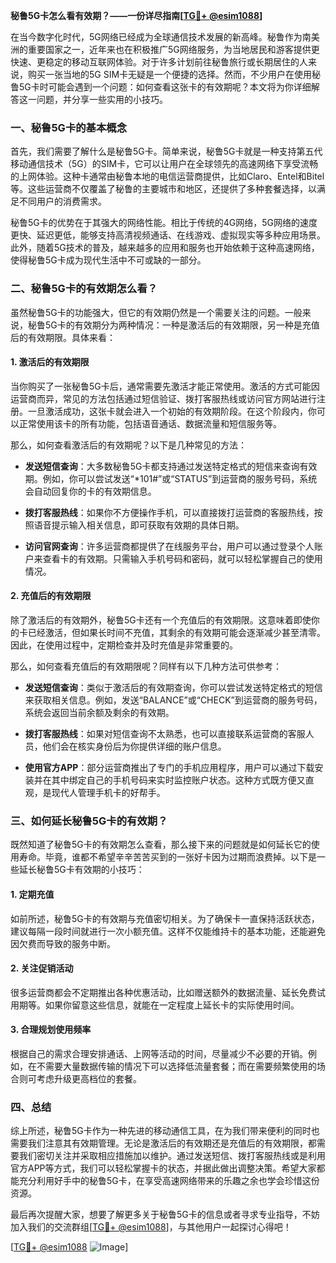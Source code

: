 **秘鲁5G卡怎么看有效期？——一份详尽指南[[TG💪+ @esim1088](https://t.me/s/esim1088)]**

在当今数字化时代，5G网络已经成为全球通信技术发展的新高峰。秘鲁作为南美洲的重要国家之一，近年来也在积极推广5G网络服务，为当地居民和游客提供更快速、更稳定的移动互联网体验。对于许多计划前往秘鲁旅行或长期居住的人来说，购买一张当地的5G SIM卡无疑是一个便捷的选择。然而，不少用户在使用秘鲁5G卡时可能会遇到一个问题：如何查看这张卡的有效期呢？本文将为你详细解答这一问题，并分享一些实用的小技巧。

### 一、秘鲁5G卡的基本概念

首先，我们需要了解什么是秘鲁5G卡。简单来说，秘鲁5G卡就是一种支持第五代移动通信技术（5G）的SIM卡，它可以让用户在全球领先的高速网络下享受流畅的上网体验。这种卡通常由秘鲁本地的电信运营商提供，比如Claro、Entel和Bitel等。这些运营商不仅覆盖了秘鲁的主要城市和地区，还提供了多种套餐选择，以满足不同用户的消费需求。

秘鲁5G卡的优势在于其强大的网络性能。相比于传统的4G网络，5G网络的速度更快、延迟更低，能够支持高清视频通话、在线游戏、虚拟现实等多种应用场景。此外，随着5G技术的普及，越来越多的应用和服务也开始依赖于这种高速网络，使得秘鲁5G卡成为现代生活中不可或缺的一部分。

### 二、秘鲁5G卡的有效期怎么看？

虽然秘鲁5G卡的功能强大，但它的有效期仍然是一个需要关注的问题。一般来说，秘鲁5G卡的有效期分为两种情况：一种是激活后的有效期限，另一种是充值后的有效期限。具体来看：

#### 1. 激活后的有效期限

当你购买了一张秘鲁5G卡后，通常需要先激活才能正常使用。激活的方式可能因运营商而异，常见的方法包括通过短信验证、拨打客服热线或访问官方网站进行注册。一旦激活成功，这张卡就会进入一个初始的有效期阶段。在这个阶段内，你可以正常使用该卡的所有功能，包括语音通话、数据流量和短信服务等。

那么，如何查看激活后的有效期呢？以下是几种常见的方法：

- **发送短信查询**：大多数秘鲁5G卡都支持通过发送特定格式的短信来查询有效期。例如，你可以尝试发送“*101#”或“STATUS”到运营商的服务号码，系统会自动回复你的卡的有效期信息。
  
- **拨打客服热线**：如果你不方便操作手机，可以直接拨打运营商的客服热线，按照语音提示输入相关信息，即可获取有效期的具体日期。

- **访问官网查询**：许多运营商都提供了在线服务平台，用户可以通过登录个人账户来查看卡的有效期。只需输入手机号码和密码，就可以轻松掌握自己的使用情况。

#### 2. 充值后的有效期限

除了激活后的有效期外，秘鲁5G卡还有一个充值后的有效期限。这意味着即使你的卡已经激活，但如果长时间不充值，其剩余的有效期可能会逐渐减少甚至清零。因此，在使用过程中，定期检查并及时充值是非常重要的。

那么，如何查看充值后的有效期限呢？同样有以下几种方法可供参考：

- **发送短信查询**：类似于激活后的有效期查询，你可以尝试发送特定格式的短信来获取相关信息。例如，发送“BALANCE”或“CHECK”到运营商的服务号码，系统会返回当前余额及剩余的有效期。

- **拨打客服热线**：如果对短信查询不太熟悉，也可以直接联系运营商的客服人员，他们会在核实身份后为你提供详细的账户信息。

- **使用官方APP**：部分运营商推出了专门的手机应用程序，用户可以通过下载安装并在其中绑定自己的手机号码来实时监控账户状态。这种方式既方便又直观，是现代人管理手机卡的好帮手。

### 三、如何延长秘鲁5G卡的有效期？

既然知道了秘鲁5G卡的有效期怎么查看，那么接下来的问题就是如何延长它的使用寿命。毕竟，谁都不希望辛辛苦苦买到的一张好卡因为过期而浪费掉。以下是一些延长秘鲁5G卡有效期的小技巧：

#### 1. 定期充值

如前所述，秘鲁5G卡的有效期与充值密切相关。为了确保卡一直保持活跃状态，建议每隔一段时间就进行一次小额充值。这样不仅能维持卡的基本功能，还能避免因欠费而导致的服务中断。

#### 2. 关注促销活动

很多运营商都会不定期推出各种优惠活动，比如赠送额外的数据流量、延长免费试用期等。如果你留意这些信息，就能在一定程度上延长卡的实际使用时间。

#### 3. 合理规划使用频率

根据自己的需求合理安排通话、上网等活动的时间，尽量减少不必要的开销。例如，在不需要大量数据传输的情况下可以选择低流量套餐；而在需要频繁使用的场合则可考虑升级更高档位的套餐。

### 四、总结

综上所述，秘鲁5G卡作为一种先进的移动通信工具，在为我们带来便利的同时也需要我们注意其有效期管理。无论是激活后的有效期还是充值后的有效期限，都需要我们密切关注并采取相应措施加以维护。通过发送短信、拨打客服热线或是利用官方APP等方式，我们可以轻松掌握卡的状态，并据此做出调整决策。希望大家都能充分利用好手中的秘鲁5G卡，在享受高速网络带来的乐趣之余也学会珍惜这份资源。

最后再次提醒大家，想要了解更多关于秘鲁5G卡的信息或者寻求专业指导，不妨加入我们的交流群组[[TG💪+ @esim1088](https://t.me/s/esim1088)]，与其他用户一起探讨心得吧！

[[TG💪+ @esim1088](https://t.me/s/esim1088) ![Image](https://i.postimg.cc/4NQfJmqS/Snipaste-2025-05-13-00-14-12.png)]